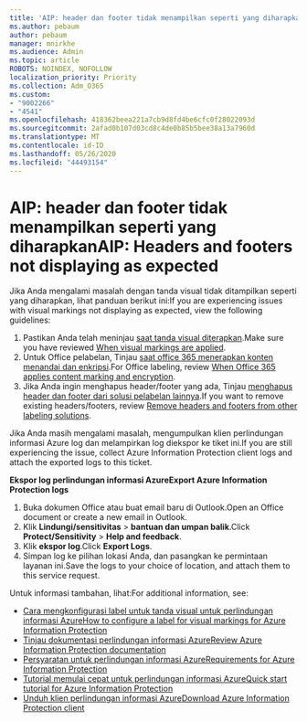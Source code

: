 ```yaml
---
title: 'AIP: header dan footer tidak menampilkan seperti yang diharapkan'
ms.author: pebaum
author: pebaum
manager: mnirkhe
ms.audience: Admin
ms.topic: article
ROBOTS: NOINDEX, NOFOLLOW
localization_priority: Priority
ms.collection: Adm_O365
ms.custom:
- "9002266"
- "4541"
ms.openlocfilehash: 418362beea221a7cb9d8fd4be6cfc0f28022093d
ms.sourcegitcommit: 2afad0b107d03cd8c4de0b85b5bee38a13a7960d
ms.translationtype: MT
ms.contentlocale: id-ID
ms.lasthandoff: 05/26/2020
ms.locfileid: "44493154"
---
```

# <a name="aip-headers-and-footers-not-displaying-as-expected"></a><span data-ttu-id="486f6-102">AIP: header dan footer tidak menampilkan seperti yang diharapkan</span><span class="sxs-lookup"><span data-stu-id="486f6-102">AIP: Headers and footers not displaying as expected</span></span>

<span data-ttu-id="486f6-103">Jika Anda mengalami masalah dengan tanda visual tidak ditampilkan seperti yang diharapkan, lihat panduan berikut ini:</span><span class="sxs-lookup"><span data-stu-id="486f6-103">If you are experiencing issues with visual markings not displaying as expected, view the following guidelines:</span></span>

1. <span data-ttu-id="486f6-104">Pastikan Anda telah meninjau [saat tanda visual diterapkan](https://docs.microsoft.com/azure/information-protection/configure-policy-markings#when-visual-markings-are-applied).</span><span class="sxs-lookup"><span data-stu-id="486f6-104">Make sure you have reviewed [When visual markings are applied](https://docs.microsoft.com/azure/information-protection/configure-policy-markings#when-visual-markings-are-applied).</span></span>
2. <span data-ttu-id="486f6-105">Untuk Office pelabelan, Tinjau [saat office 365 menerapkan konten menandai dan enkripsi](https://docs.microsoft.com/microsoft-365/compliance/sensitivity-labels-office-apps#when-office-apps-apply-content-marking-and-encryption).</span><span class="sxs-lookup"><span data-stu-id="486f6-105">For Office labeling, review [When Office 365 applies content marking and encryption](https://docs.microsoft.com/microsoft-365/compliance/sensitivity-labels-office-apps#when-office-apps-apply-content-marking-and-encryption).</span></span>
3. <span data-ttu-id="486f6-106">Jika Anda ingin menghapus header/footer yang ada, Tinjau [menghapus header dan footer dari solusi pelabelan lainnya](https://docs.microsoft.com/azure/information-protection/rms-client/client-admin-guide-customizations#remove-headers-and-footers-from-other-labeling-solutions).</span><span class="sxs-lookup"><span data-stu-id="486f6-106">If you want to remove existing headers/footers, review [Remove headers and footers from other labeling solutions](https://docs.microsoft.com/azure/information-protection/rms-client/client-admin-guide-customizations#remove-headers-and-footers-from-other-labeling-solutions).</span></span>

<span data-ttu-id="486f6-107">Jika Anda masih mengalami masalah, mengumpulkan klien perlindungan informasi Azure log dan melampirkan log diekspor ke tiket ini.</span><span class="sxs-lookup"><span data-stu-id="486f6-107">If you are still experiencing the issue, collect Azure Information Protection client logs and attach the exported logs to this ticket.</span></span>

<span data-ttu-id="486f6-108">**Ekspor log perlindungan informasi Azure**</span><span class="sxs-lookup"><span data-stu-id="486f6-108">**Export Azure Information Protection logs**</span></span>

1. <span data-ttu-id="486f6-109">Buka dokumen Office atau buat email baru di Outlook.</span><span class="sxs-lookup"><span data-stu-id="486f6-109">Open an Office document or create a new email in Outlook.</span></span>
2. <span data-ttu-id="486f6-110">Klik **Lindungi/sensitivitas**  >  **bantuan dan umpan balik**.</span><span class="sxs-lookup"><span data-stu-id="486f6-110">Click **Protect/Sensitivity** > **Help and feedback**.</span></span>
3. <span data-ttu-id="486f6-111">Klik **ekspor log**.</span><span class="sxs-lookup"><span data-stu-id="486f6-111">Click **Export Logs**.</span></span>
4. <span data-ttu-id="486f6-112">Simpan log ke pilihan lokasi Anda, dan pasangkan ke permintaan layanan ini.</span><span class="sxs-lookup"><span data-stu-id="486f6-112">Save the logs to your choice of location, and attach them to this service request.</span></span>

<span data-ttu-id="486f6-113">Untuk informasi tambahan, lihat:</span><span class="sxs-lookup"><span data-stu-id="486f6-113">For additional information, see:</span></span>

- [<span data-ttu-id="486f6-114">Cara mengkonfigurasi label untuk tanda visual untuk perlindungan informasi Azure</span><span class="sxs-lookup"><span data-stu-id="486f6-114">How to configure a label for visual markings for Azure Information Protection</span></span>](https://docs.microsoft.com/azure/information-protection/configure-policy-markings)
- [<span data-ttu-id="486f6-115">Tinjau dokumentasi perlindungan informasi Azure</span><span class="sxs-lookup"><span data-stu-id="486f6-115">Review Azure Information Protection documentation</span></span>](https://docs.microsoft.com/azure/information-protection/what-is-information-protection)
- [<span data-ttu-id="486f6-116">Persyaratan untuk perlindungan informasi Azure</span><span class="sxs-lookup"><span data-stu-id="486f6-116">Requirements for Azure Information Protection</span></span>](https://docs.microsoft.com/azure/information-protection/get-started/requirements)
- [<span data-ttu-id="486f6-117">Tutorial memulai cepat untuk perlindungan informasi Azure</span><span class="sxs-lookup"><span data-stu-id="486f6-117">Quick start tutorial for Azure Information Protection</span></span>](https://docs.microsoft.com/azure/information-protection/get-started/infoprotect-quick-start-tutorial)
- [<span data-ttu-id="486f6-118">Unduh klien perlindungan informasi Azure</span><span class="sxs-lookup"><span data-stu-id="486f6-118">Download Azure Information Protection client</span></span>](https://www.microsoft.com/download/details.aspx?id=53018)
